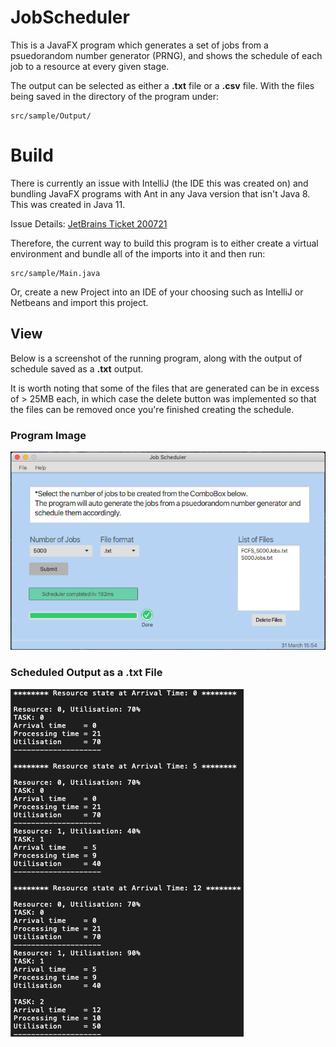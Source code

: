 # JobScheduler

This is a JavaFX program which generates a set of jobs from a psuedorandom number generator (PRNG), and shows the schedule of
each job to a resource at every given stage.

The output can be selected as either a __.txt__ file or a __.csv__ file. With the files being saved in the directory of the program under:
```
src/sample/Output/
```

# Build

There is currently an issue with IntelliJ (the IDE this was created on) and bundling JavaFX programs with Ant in any Java
version that isn't Java 8. This was created in Java 11.

Issue Details:
[JetBrains Ticket 200721](https://youtrack.jetbrains.com/issue/IDEA-200721?_ga=2.224905754.1868922875.1585741664-751629145.1585393092)

Therefore, the current way to build this program is to either create a virtual environment and bundle all of the imports
into it and then run:
```
src/sample/Main.java
```
Or, create a new Project into an IDE of your choosing such as IntelliJ or Netbeans and
import this project.


## View

Below is a screenshot of the running program, along with the output of schedule saved as a __.txt__ output.

It is worth noting that some of the files that are generated can be in excess of > 25MB each, in which case the delete
button was implemented so that the files can be removed once you're finished creating the schedule.

### Program Image
![alt text][programImage] 

### Scheduled Output as a .txt File
![alt text][txtImage]



[txtImage]: Documentation/txtImage.png ".txt format"

[programImage]: Documentation/programImage.png "Output after scheduling 5000 jobs"
